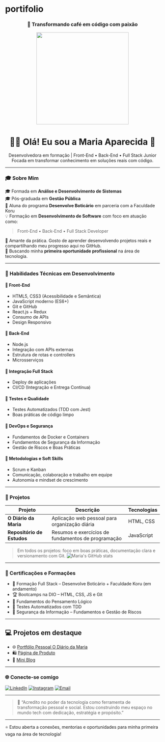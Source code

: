 # portifolio

<h3 align="center">🚀 Transformando café em código com paixão</h3>

<p align="center">
  <img src="https://user-images.githubusercontent.com/74038190/213760705-0d5bf320-4f43-4352-b74b-0889ae726bf7.gif" width="300" />
<h1 align="center">👩‍💻 Olá! Eu sou a Maria Aparecida 👋</h1>

<p align="center">
  Desenvolvedora em formação | Front-End • Back-End • Full Stack Junior  
  Focada em transformar conhecimento em soluções reais com código.
</p>

---

### 🎓 Sobre Mim

🎓 Formada em **Análise e Desenvolvimento de Sistemas**  
🎓 Pós-graduada em **Gestão Pública**  
🚀 Aluna do programa **Desenvolve Boticário** em parceria com a Faculdade Koru  
💡 Formação em **Desenvolvimento de Software** com foco em atuação como:  
> Front-End • Back-End • Full Stack Developer  

🌱 Amante da prática. Gosto de aprender desenvolvendo projetos reais e compartilhando meu progresso aqui no GitHub.  
🎯 Buscando minha **primeira oportunidade profissional** na área de tecnologia.

---

### 💼 Habilidades Técnicas em Desenvolvimento

#### 📌 Front-End
- HTML5, CSS3 (Acessibilidade e Semântica)
- JavaScript moderno (ES6+)
- Git e GitHub  
- React.js + Redux
- Consumo de APIs
- Design Responsivo

#### 📌 Back-End
- Node.js
- Integração com APIs externas
- Estrutura de rotas e controllers
- Microsserviços

#### 📌 Integração Full Stack
- Deploy de aplicações
- CI/CD (Integração e Entrega Contínua)

#### 📌 Testes e Qualidade
- Testes Automatizados (TDD com Jest)
- Boas práticas de código limpo

#### 📌 DevOps e Segurança
- Fundamentos de Docker e Containers
- Fundamentos de Segurança da Informação
- Gestão de Riscos e Boas Práticas

#### 📌 Metodologias e Soft Skills
- Scrum e Kanban
- Comunicação, colaboração e trabalho em equipe
- Autonomia e mindset de crescimento

---

### 📁 Projetos

| Projeto | Descrição | Tecnologias |
|--------|-----------|-------------|
| **O Diário da Maria** | Aplicação web pessoal para organização diária | HTML, CSS|
| **Repositório de Estudos** | Resumos e exercícios de fundamentos de programação |JavaScript |

> Em todos os projetos: foco em boas práticas, documentação clara e versionamento com Git.
![Maria's GitHub stats](https://github-readme-stats.vercel.app/api?username=Maria-tech66&show_icons=true&theme=radical)


---

### 📜 Certificações e Formações

- 💼 Formação Full Stack – Desenvolve Boticário + Faculdade Koru (em andamento)  
- 🏆 Bootcamps na DIO – HTML, CSS, JS e Git  
- 🧠 Fundamentos do Pensamento Lógico  
- 🧪 Testes Automatizados com TDD  
- 🔐 Segurança da Informação – Fundamentos e Gestão de Riscos

---

## 💻 Projetos em destaque

- 🌐 [Portfólio Pessoal O Diário da Maria](https://maria-tech66.github.io/projeto1-diario-pessoal/)  
- 🛍️ [Página de Produto](https://github.com/maria-tech66/pagina-produto)  
- 📝 [Mini Blog](https://github.com/maria-tech66/mini-blog-html-css)

---

### 🌐 Conecte-se comigo

[![LinkedIn](https://img.shields.io/badge/-LinkedIn-0077B5?style=flat&logo=linkedin&logoColor=white)](https://www.linkedin.com/in/maria-aparecida-aranha-2717a1351/)
[![Instagram](https://img.shields.io/badge/-@devcommaria-E4405F?style=flat&logo=instagram&logoColor=white)](https://www.instagram.com/devcommaria)
[![Email](https://img.shields.io/badge/-maricida.aranha@gmail.com-D14836?style=flat&logo=gmail&logoColor=white)](mailto:maricida.aranha@gmail.com)

---

> 💬 “Acredito no poder da tecnologia como ferramenta de transformação pessoal e social. Estou construindo meu espaço no mundo tech com dedicação, estratégia e propósito.”

---

⭐ Estou aberta a conexões, mentorias e oportunidades para minha primeira vaga na área de tecnologia!
